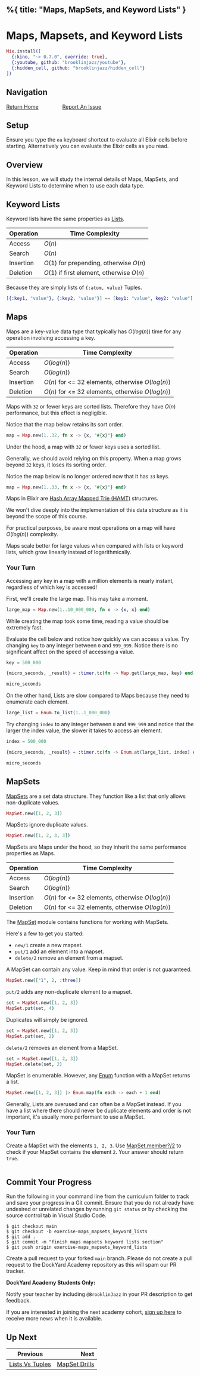 %{
  title: "Maps, MapSets, and Keyword Lists"
}
---
# Maps, Mapsets, and Keyword Lists

```elixir
Mix.install([
  {:kino, "~> 0.7.0", override: true},
  {:youtube, github: "brooklinjazz/youtube"},
  {:hidden_cell, github: "brooklinjazz/hidden_cell"}
])
```

## Navigation

[Return Home](../start.livemd)<span style="padding: 0 30px"></span>
[Report An Issue](https://github.com/DockYard-Academy/beta_curriculum/issues/new?assignees=&labels=&template=issue.md&title=)

## Setup

Ensure you type the `ea` keyboard shortcut to evaluate all Elixir cells before starting. Alternatively you can evaluate the Elixir cells as you read.

## Overview

In this lesson, we will study the internal details of Maps, MapSets, and Keyword Lists to determine when to use each data type.

## Keyword Lists

Keyword lists have the same properties as [Lists](lists_vs_tuples.livemd).

| Operation | Time Complexity                           |
| --------- | ----------------------------------------- |
| Access    | $O(n)$                                    |
| Search    | $O(n)$                                    |
| Insertion | $O(1)$ for prepending, otherwise $O(n)$   |
| Deletion  | $O(1)$ if first element, otherwise $O(n)$ |

Because they are simply lists of `{:atom, value}` Tuples.

```elixir
[{:key1, "value"}, {:key2, "value"}] == [key1: "value", key2: "value"]
```

## Maps

Maps are a key-value data type that typically has $O(log(n))$ time for any operation involving accessing a key.

| Operation | Time Complexity                                  |
| --------- | ------------------------------------------------ |
| Access    | $O(log(n))$                                      |
| Search    | $O(log(n))$                                      |
| Insertion | $O(n)$ for <= 32 elements, otherwise $O(log(n))$ |
| Deletion  | $O(n)$ for <= 32 elements, otherwise $O(log(n))$ |

<!-- livebook:{"break_markdown":true} -->

Maps with `32` or fewer keys are sorted lists. Therefore they have $O(n)$ performance, but this effect is negligible.

Notice that the map below retains its sort order.

```elixir
map = Map.new(1..32, fn x -> {x, "#{x}"} end)
```

Under the hood, a map with `32` or fewer keys uses a sorted list.

Generally, we should avoid relying on this property. When a map grows beyond `32` keys, it loses its sorting order.

Notice the map below is no longer ordered
now that it has `33` keys.

```elixir
map = Map.new(1..33, fn x -> {x, "#{x}"} end)
```

Maps in Elixir are [Hash Array Mapped Trie (HAMT)](https://en.wikipedia.org/wiki/Hash_array_mapped_trie) structures.

We won't dive deeply into the implementation of this data structure as it is beyond the scope of this course.

For practical purposes, be aware most operations on a map will have $O(log(n))$ complexity.

Maps scale better for large values when compared with lists or keyword lists, which grow linearly instead of logarithmically.

<!-- livebook:{"break_markdown":true} -->

### Your Turn

Accessing any key in a map with a million elements is nearly instant, regardless of which key is accessed!

First, we'll create the large map. This may take a moment.

```elixir
large_map = Map.new(1..10_000_000, fn x -> {x, x} end)
```

While creating the map took some time, reading a value should be extremely fast.

Evaluate the cell below and notice how quickly we can access a value. Try changing `key` to any integer between `0` and `999_999`. Notice there is no significant affect on the speed of accessing a value.

```elixir
key = 500_000

{micro_seconds, _result} = :timer.tc(fn -> Map.get(large_map, key) end)

micro_seconds
```

On the other hand, Lists are slow compared to Maps because they need to enumerate each element.

```elixir
large_list = Enum.to_list(1..1_000_000)
```

Try changing `index` to any integer between `0` and `999_999` and notice that the larger the index value, the slower it takes to access an element.

```elixir
index = 500_000

{micro_seconds, _result} = :timer.tc(fn -> Enum.at(large_list, index) end)

micro_seconds
```

## MapSets

[MapSets](https://hexdocs.pm/elixir/MapSet.html) are a set data structure. They function like a list that only allows non-duplicate values.

```elixir
MapSet.new([1, 2, 3])
```

MapSets ignore duplicate values.

```elixir
MapSet.new([1, 2, 3, 3])
```

MapSets are Maps under the hood, so they inherit the same performance properties as Maps.

| Operation | Time Complexity                                  |
| --------- | ------------------------------------------------ |
| Access    | $O(log(n))$                                      |
| Search    | $O(log(n))$                                      |
| Insertion | $O(n)$ for <= 32 elements, otherwise $O(log(n))$ |
| Deletion  | $O(n)$ for <= 32 elements, otherwise $O(log(n))$ |

<!-- livebook:{"break_markdown":true} -->

The [MapSet](https://hexdocs.pm/elixir/MapSet.html) module contains functions for working with MapSets.

Here's a few to get you started:

* `new/1` create a new mapset.
* `put/1` add an element into a mapset.
* `delete/2` remove an element from a mapset.

<!-- livebook:{"break_markdown":true} -->

A MapSet can contain any value. Keep in mind that order is not
guaranteed.

```elixir
MapSet.new(["1", 2, :three])
```

`put/2` adds any non-duplicate element to a mapset.

```elixir
set = MapSet.new([1, 2, 3])
MapSet.put(set, 4)
```

Duplicates will simply be ignored.

```elixir
set = MapSet.new([1, 2, 3])
MapSet.put(set, 2)
```

`delete/2` removes an element from a MapSet.

```elixir
set = MapSet.new([1, 2, 3])
MapSet.delete(set, 2)
```

MapSet is enumerable. However, any [Enum](https://hexdocs.pm/elixir/Enum.html) function with a MapSet returns a list.

```elixir
MapSet.new([1, 2, 3]) |> Enum.map(fn each -> each + 1 end)
```

Generally, Lists are overused and can often be a MapSet instead. If you have a list
where there should never be duplicate elements and order is not important, it's usually more performant to use a MapSet.

<!-- livebook:{"break_markdown":true} -->

### Your Turn

Create a MapSet with the elements `1, 2, 3`. Use [MapSet.member?/2](https://hexdocs.pm/elixir/MapSet.html#member?/2) to check if your MapSet contains
the element `2`. Your answer should return `true`.

```elixir

```

## Commit Your Progress

Run the following in your command line from the curriculum folder to track and save your progress in a Git commit.
Ensure that you do not already have undesired or unrelated changes by running `git status` or by checking the source control tab in Visual Studio Code.

```
$ git checkout main
$ git checkout -b exercise-maps_mapsets_keyword_lists
$ git add .
$ git commit -m "finish maps mapsets keyword lists section"
$ git push origin exercise-maps_mapsets_keyword_lists
```

Create a pull request to your forked `main` branch. Please do not create a pull request to the DockYard Academy repository as this will spam our PR tracker.

**DockYard Academy Students Only:**

Notify your teacher by including `@BrooklinJazz` in your PR description to get feedback.

If you are interested in joining the next academy cohort, [sign up here](https://academy.dockyard.com/) to receive more news when it is available.

## Up Next

| Previous                                             | Next                                               |
| ---------------------------------------------------- | -------------------------------------------------: |
| [Lists Vs Tuples](../reading/lists_vs_tuples.livemd) | [MapSet Drills](../exercises/mapset_drills.livemd) |

